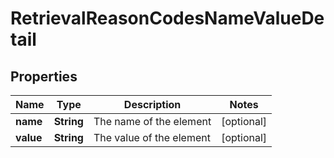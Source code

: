

# RetrievalReasonCodesNameValueDetail


## Properties

| Name | Type | Description | Notes |
|------------ | ------------- | ------------- | -------------|
|**name** | **String** | The name of the element |  [optional] |
|**value** | **String** | The value of the element |  [optional] |



